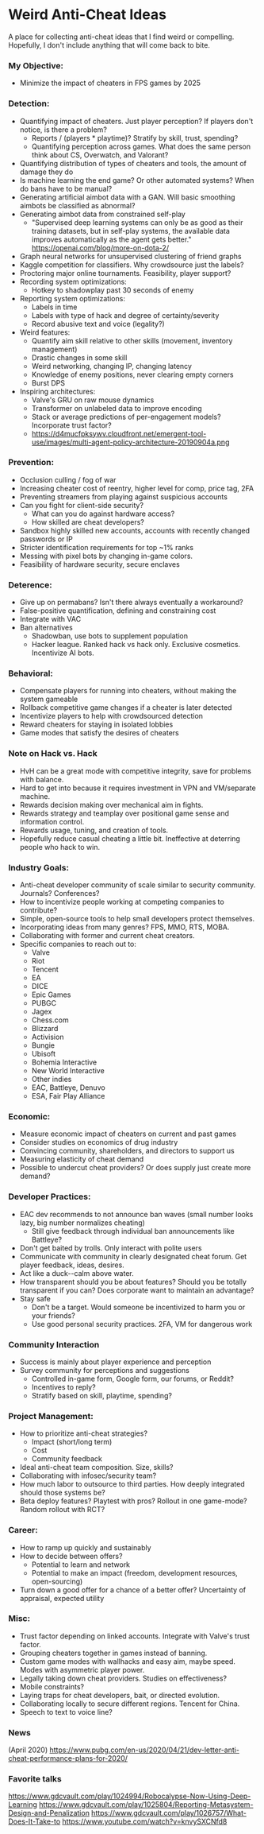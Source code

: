 # Weird Anti-Cheat Ideas
A place for collecting anti-cheat ideas that I find weird or compelling.  
Hopefully, I don't include anything that will come back to bite.

### My Objective:
- Minimize the impact of cheaters in FPS games by 2025

### Detection:  
- Quantifying impact of cheaters. Just player perception? If players don't notice, is there a problem?  
  - Reports / (players * playtime)? Stratify by skill, trust, spending?
  - Quantifying perception across games. What does the same person think about CS, Overwatch, and Valorant?
- Quantifying distribution of types of cheaters and tools, the amount of damage they do
- Is machine learning the end game? Or other automated systems? When do bans have to be manual?
- Generating artificial aimbot data with a GAN. Will basic smoothing aimbots be classified as abnormal?
- Generating aimbot data from constrained self-play
  -  "Supervised deep learning systems can only be as good as their training datasets, but in self-play systems, the available data improves automatically as the agent gets better." https://openai.com/blog/more-on-dota-2/
- Graph neural networks for unsupervised clustering of friend graphs
- Kaggle competition for classifiers. Why crowdsource just the labels?
- Proctoring major online tournaments. Feasibility, player support?
- Recording system optimizations:
  - Hotkey to shadowplay past 30 seconds of enemy
- Reporting system optimizations:
  - Labels in time
  - Labels with type of hack and degree of certainty/severity
  - Record abusive text and voice (legality?)
- Weird features:  
  - Quantify aim skill relative to other skills (movement, inventory management)   
  - Drastic changes in some skill  
  - Weird networking, changing IP, changing latency
  - Knowledge of enemy positions, never clearing empty corners
  - Burst DPS
 - Inspiring architectures:
   - Valve's GRU on raw mouse dynamics
   - Transformer on unlabeled data to improve encoding
   - Stack or average predictions of per-engagement models? Incorporate trust factor?
   - https://d4mucfpksywv.cloudfront.net/emergent-tool-use/images/multi-agent-policy-architecture-20190904a.png
  
### Prevention:  
- Occlusion culling / fog of war
- Increasing cheater cost of reentry, higher level for comp, price tag, 2FA
- Preventing streamers from playing against suspicious accounts
- Can you fight for client-side security?
  - What can you do against hardware access?  
  - How skilled are cheat developers?  
- Sandbox highly skilled new accounts, accounts with recently changed passwords or IP 
- Stricter identification requirements for top ~1% ranks  
- Messing with pixel bots by changing in-game colors.
- Feasibility of hardware security, secure enclaves

### Deterence:  
- Give up on permabans? Isn't there always eventually a workaround?  
- False-positive quantification, defining and constraining cost  
- Integrate with VAC 
- Ban alternatives
  - Shadowban, use bots to supplement population
  - Hacker league. Ranked hack vs hack only. Exclusive cosmetics. Incentivize AI bots.

### Behavioral:  
- Compensate players for running into cheaters, without making the system gameable  
- Rollback competitive game changes if a cheater is later detected  
- Incentivize players to help with crowdsourced detection  
- Reward cheaters for staying in isolated lobbies
- Game modes that satisfy the desires of cheaters

### Note on Hack vs. Hack
- HvH can be a great mode with competitive integrity, save for problems with balance.
- Hard to get into because it requires investment in VPN and VM/separate machine.
- Rewards decision making over mechanical aim in fights.
- Rewards strategy and teamplay over positional game sense and information control.
- Rewards usage, tuning, and creation of tools.
- Hopefully reduce casual cheating a little bit. Ineffective at deterring people who hack to win.

### Industry Goals:
- Anti-cheat developer community of scale similar to security community. Journals? Conferences?  
- How to incentivize people working at competing companies to contribute?
- Simple, open-source tools to help small developers protect themselves.  
- Incorporating ideas from many genres? FPS, MMO, RTS, MOBA.  
- Collaborating with former and current cheat creators.
- Specific companies to reach out to:
  - Valve
  - Riot
  - Tencent
  - EA
  - DICE
  - Epic Games
  - PUBGC
  - Jagex
  - Chess.com
  - Blizzard
  - Activision
  - Bungie
  - Ubisoft
  - Bohemia Interactive
  - New World Interactive
  - Other indies
  - EAC, Battleye, Denuvo
  - ESA, Fair Play Alliance

### Economic:  
- Measure economic impact of cheaters on current and past games
- Consider studies on economics of drug industry
- Convincing community, shareholders, and directors to support us
- Measuring elasticity of cheat demand
- Possible to undercut cheat providers? Or does supply just create more demand?

### Developer Practices:  
- EAC dev recommends to not announce ban waves (small number looks lazy, big number normalizes cheating)
  - Still give feedback through individual ban announcements like Battleye?
- Don't get baited by trolls. Only interact with polite users
- Communicate with community in clearly designated cheat forum. Get player feedback, ideas, desires.
- Act like a duck--calm above water.
- How transparent should you be about features? Should you be totally transparent if you can? Does corporate want to maintain an advantage?
- Stay safe
  - Don't be a target. Would someone be incentivized to harm you or your friends?  
  - Use good personal security practices. 2FA, VM for dangerous work

### Community Interaction
- Success is mainly about player experience and perception
- Survey community for perceptions and suggestions
  - Controlled in-game form, Google form, our forums, or Reddit?
  - Incentives to reply?
  - Stratify based on skill, playtime, spending?
  
### Project Management:
- How to prioritize anti-cheat strategies?
  - Impact (short/long term)
  - Cost
  - Community feedback
- Ideal anti-cheat team composition. Size, skills?  
- Collaborating with infosec/security team?  
- How much labor to outsource to third parties. How deeply integrated should those systems be?  
- Beta deploy features? Playtest with pros? Rollout in one game-mode? Random rollout with RCT?

### Career:
- How to ramp up quickly and sustainably
- How to decide between offers?
  - Potential to learn and network
  - Potential to make an impact (freedom, development resources, open-sourcing)
- Turn down a good offer for a chance of a better offer? Uncertainty of appraisal, expected utility

### Misc:  
- Trust factor depending on linked accounts. Integrate with Valve's trust factor.  
- Grouping cheaters together in games instead of banning.  
- Custom game modes with wallhacks and easy aim, maybe speed. Modes with asymmetric player power.  
- Legally taking down cheat providers. Studies on effectiveness? 
- Mobile constraints?  
- Laying traps for cheat developers, bait, or directed evolution.  
- Collaborating locally to secure different regions. Tencent for China.
- Speech to text to voice line?

### News
(April 2020) https://www.pubg.com/en-us/2020/04/21/dev-letter-anti-cheat-performance-plans-for-2020/

### Favorite talks
https://www.gdcvault.com/play/1024994/Robocalypse-Now-Using-Deep-Learning
https://www.gdcvault.com/play/1025804/Reporting-Metasystem-Design-and-Penalization
https://www.gdcvault.com/play/1026757/What-Does-It-Take-to
https://www.youtube.com/watch?v=knvySXCNfd8
